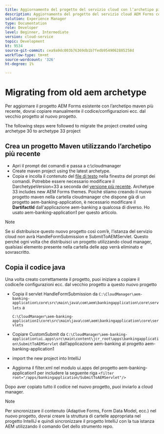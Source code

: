 ```yaml
---
title: Aggiornamento del progetto del servizio cloud con l’archetipo più recente
description: Aggiornamento del progetto del servizio cloud AEM Forms con l’archetipo più recente
solution: Experience Manager
type: Documentation
role: Developer
level: Beginner, Intermediate
version: cloud-service
topic: Development
kt: 9534
source-git-commit: cea9a9dc003b76369db1b7fedb9549062885258d
workflow-type: tm+mt
source-wordcount: '326'
ht-degree: 1%

---
```


# Migrating from old aem archetype

Per aggiornare il progetto AEM Forms esistente con l’archetipo maven più recente, dovrai copiare manualmente il codice/configurazioni ecc. dal vecchio progetto al nuovo progetto.

The following steps were followed to migrate the project created using archetype 30 to archetype 33 project

## Crea un progetto Maven utilizzando l’archetipo più recente

* Apri il prompt dei comandi e passa a c:\cloudmanager
* Create maven project using the latest archetype.
* Copia e incolla il contenuto del [file di testo](assets/creating-maven-project.txt) nella finestra del prompt dei comandi. Potrebbe essere necessario modificare il DarchetypeVersion=33 a seconda del [versione più recente](https://github.com/adobe/aem-project-archetype/releases). Archetype 33 includes new AEM Forms themes.
Poiché stiamo creando il nuovo progetto maven nella cartella cloudmanager che dispone già di un progetto aem-banking-application, è necessario modificare il **DartifactId** dall&#39;applicazione aem-banking a qualcosa di diverso. Ho usato aem-banking-application1 per questo articolo.

>[!NOTE]
>
>Se si distribuisce questo nuovo progetto così com’è, l’istanza del servizio cloud non avrà HandleFormSubmission e SubmitToAEMServlet. Questo perché ogni volta che distribuisci un progetto utilizzando cloud manager, qualsiasi elemento presente nella cartella delle app verrà eliminato e sovrascritto.

## Copia il codice java

Una volta creato correttamente il progetto, puoi iniziare a copiare il codice/le configurazioni ecc. dal vecchio progetto a questo nuovo progetto

* Copia il servlet HandleFormSubmission da ```C:\CloudManager\aem-banking-application\core\src\main\java\com\aem\bankingapplication\core\servlets```
a

   ```C:\CloudManager\aem-banking-application1\core\src\main\java\com\aem\bankingapplication\core\servlets```

* Copiare CustomSubmit da
   ```C:\CloudManager\aem-banking-application\ui.apps\src\main\content\jcr_root\apps\bankingapplication\SubmitToAEMServlet``` dall’applicazione aem-banking al progetto aem-banking-application1

* import the new project into IntelliJ

* Aggiorna il filter.xml nel modulo ui.apps del progetto aem-banking-application1 per includere la seguente riga
   ```<filter root="/apps/bankingapplication/SubmitToAEMServlet"/>```

Dopo aver copiato tutto il codice nel nuovo progetto, puoi inviarlo a cloud manager.

>[!NOTE]
>
>Per sincronizzare il contenuto (Adaptive Forms, Form Data Model, ecc.) nel nuovo progetto, dovrai creare la struttura di cartelle appropriata nel progetto IntelliJ e quindi sincronizzare il progetto IntelliJ con la tua istanza AEM utilizzando il comando Get dello strumento repo.

